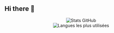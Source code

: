 ## Hi there 👋

<p align="center"> 
  <img src="https://github-readme-stats.vercel.app/api?username=NuggaN85&show_icons=true&theme=radical" alt="Stats GitHub" /> 
  <br> 
  <img src="https://github-readme-stats.vercel.app/api/top-langs/?username=NuggaN85&layout=compact&theme=radical" alt="Langues les plus utilisées" /> 
</p>
